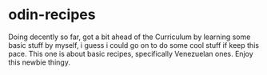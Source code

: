 # odin-recipes

Doing decently so far, got a bit ahead of the Curriculum by learning some basic stuff by myself, i guess i could go on to do some cool stuff if keep this pace. This one is about basic recipes, specifically Venezuelan ones. Enjoy this newbie thingy.